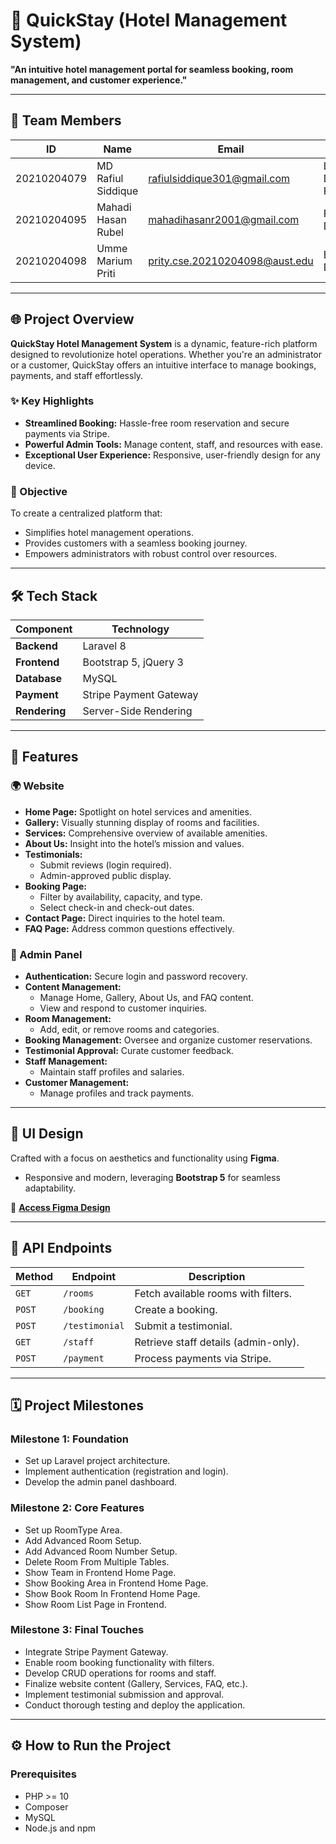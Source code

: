# 🌟 QuickStay (Hotel Management System)

**"An intuitive hotel management portal for seamless booking, room management, and customer experience."**

---

## 👥 Team Members

| **ID**      | **Name**           | **Email**                      | **Role**                  |
| ----------- | ------------------ | ------------------------------ | ------------------------- |
| 20210204079 | MD Rafiul Siddique | rafiulsiddique301@gmail.com    | Lead Developer, Fullstack |
| 20210204095 | Mahadi Hasan Rubel | mahadihasanr2001@gmail.com     | Frontend Developer        |
| 20210204098 | Umme Marium Priti  | prity.cse.20210204098@aust.edu | Backend Developer         |

---

## 🌐 Project Overview

**QuickStay Hotel Management System** is a dynamic, feature-rich platform designed to revolutionize hotel operations. Whether you're an administrator or a customer, QuickStay offers an intuitive interface to manage bookings, payments, and staff effortlessly.

### ✨ Key Highlights

- **Streamlined Booking:** Hassle-free room reservation and secure payments via Stripe.
- **Powerful Admin Tools:** Manage content, staff, and resources with ease.
- **Exceptional User Experience:** Responsive, user-friendly design for any device.

### 🎯 Objective

To create a centralized platform that:

- Simplifies hotel management operations.
- Provides customers with a seamless booking journey.
- Empowers administrators with robust control over resources.

---

## 🛠️ Tech Stack

| **Component** | **Technology**         |
| ------------- | ---------------------- |
| **Backend**   | Laravel 8              |
| **Frontend**  | Bootstrap 5, jQuery 3  |
| **Database**  | MySQL                  |
| **Payment**   | Stripe Payment Gateway |
| **Rendering** | Server-Side Rendering  |

---

## 🚀 Features

### 🌍 Website

- **Home Page:** Spotlight on hotel services and amenities.
- **Gallery:** Visually stunning display of rooms and facilities.
- **Services:** Comprehensive overview of available amenities.
- **About Us:** Insight into the hotel’s mission and values.
- **Testimonials:**
  - Submit reviews (login required).
  - Admin-approved public display.
- **Booking Page:**
  - Filter by availability, capacity, and type.
  - Select check-in and check-out dates.
- **Contact Page:** Direct inquiries to the hotel team.
- **FAQ Page:** Address common questions effectively.

### 🔑 Admin Panel

- **Authentication:** Secure login and password recovery.
- **Content Management:**
  - Manage Home, Gallery, About Us, and FAQ content.
  - View and respond to customer inquiries.
- **Room Management:**
  - Add, edit, or remove rooms and categories.
- **Booking Management:** Oversee and organize customer reservations.
- **Testimonial Approval:** Curate customer feedback.
- **Staff Management:**
  - Maintain staff profiles and salaries.
- **Customer Management:**
  - Manage profiles and track payments.

---

## 🎨 UI Design

Crafted with a focus on aesthetics and functionality using **Figma**.

- Responsive and modern, leveraging **Bootstrap 5** for seamless adaptability.

📌 **[Access Figma Design](https://www.figma.com/design/zEtZjsbDNTuRrPsPtzoNl4/QuickStay(Hotel-Mangement-Portal)?node-id=0-1&t=38KaqmTpbDw6dDbC-1)**

---

## 📡 API Endpoints

| **Method** | **Endpoint**   | **Description**                      |
| ---------- | -------------- | ------------------------------------ |
| `GET`      | `/rooms`       | Fetch available rooms with filters.  |
| `POST`     | `/booking`     | Create a booking.                    |
| `POST`     | `/testimonial` | Submit a testimonial.                |
| `GET`      | `/staff`       | Retrieve staff details (admin-only). |
| `POST`     | `/payment`     | Process payments via Stripe.         |

---

## 🗓️ Project Milestones

### Milestone 1: Foundation

- Set up Laravel project architecture.
- Implement authentication (registration and login).
- Develop the admin panel dashboard.

### Milestone 2: Core Features

- Set up RoomType Area.
- Add Advanced Room Setup.
- Add Advanced Room Number Setup.
- Delete Room From Multiple Tables.
- Show Team in Frontend Home Page.
- Show Booking Area in Frontend Home Page.
- Show Book Room In Frontend Home Page.
- Show Room List Page in Frontend.

### Milestone 3: Final Touches

- Integrate Stripe Payment Gateway.
- Enable room booking functionality with filters.
- Develop CRUD operations for rooms and staff.
- Finalize website content (Gallery, Services, FAQ, etc.).
- Implement testimonial submission and approval.
- Conduct thorough testing and deploy the application.

---

## ⚙️ How to Run the Project

### Prerequisites

- PHP >= 10
- Composer
- MySQL
- Node.js and npm

